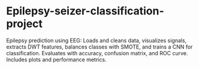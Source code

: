 # Epilepsy-seizer-classification-project
Epilepsy prediction using EEG: Loads and cleans data, visualizes signals, extracts DWT features, balances classes with SMOTE, and trains a CNN for classification. Evaluates with accuracy, confusion matrix, and ROC curve. Includes plots and performance metrics.
